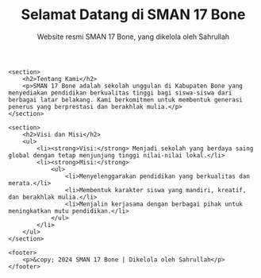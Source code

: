 <!DOCTYPE html>
<html lang="en">
<head>
    <meta charset="UTF-8">
    <meta name="viewport" content="width=device-width, initial-scale=1.0">
    <title>SMAN 17 Bone</title>
    <link rel="stylesheet" href="styles.css">
</head>
<body>
    <header>
        <h1>Selamat Datang di SMAN 17 Bone</h1>
        <p>Website resmi SMAN 17 Bone, yang dikelola oleh Sahrullah</p>
    </header>

    <section>
        <h2>Tentang Kami</h2>
        <p>SMAN 17 Bone adalah sekolah unggulan di Kabupaten Bone yang menyediakan pendidikan berkualitas tinggi bagi siswa-siswa dari berbagai latar belakang. Kami berkomitmen untuk membentuk generasi penerus yang berprestasi dan berakhlak mulia.</p>
    </section>

    <section>
        <h2>Visi dan Misi</h2>
        <ul>
            <li><strong>Visi:</strong> Menjadi sekolah yang berdaya saing global dengan tetap menjunjung tinggi nilai-nilai lokal.</li>
            <li><strong>Misi:</strong>
                <ul>
                    <li>Menyelenggarakan pendidikan yang berkualitas dan merata.</li>
                    <li>Membentuk karakter siswa yang mandiri, kreatif, dan berakhlak mulia.</li>
                    <li>Menjalin kerjasama dengan berbagai pihak untuk meningkatkan mutu pendidikan.</li>
                </ul>
            </li>
        </ul>
    </section>

    <footer>
        <p>&copy; 2024 SMAN 17 Bone | Dikelola oleh Sahrullah</p>
    </footer>
</body>
</html>
